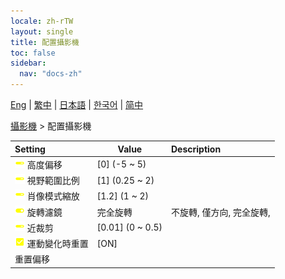 ```yaml
---
locale: zh-rTW
layout: single
title: 配置攝影機
toc: false
sidebar:
  nav: "docs-zh"
---
```

[Eng](/dancexr/menu/2025.4/scene/config_camera) | [繁中](/tw/dancexr/menu/2025.4/scene/config_camera) | [日本語](/jp/dancexr/menu/2025.4/scene/config_camera) | [한국어](/kr/dancexr/menu/2025.4/scene/config_camera) | [简中](/zh/dancexr/menu/2025.4/scene/config_camera)

[攝影機](../menu#攝影機) > 配置攝影機



| Setting | Value | Description |
| :--- | --- | :--- |
|<nobr>![slider icon](/images/icon/ic_slider.png) 高度偏移</nobr>| [0] (-5 ~ 5) | 
|<nobr>![slider icon](/images/icon/ic_slider.png) 視野範圍比例</nobr>| [1] (0.25 ~ 2) | 
|<nobr>![slider icon](/images/icon/ic_slider.png) 肖像模式縮放</nobr>| [1.2] (1 ~ 2) | 
|<nobr>![toggle_on icon](/images/icon/ic_toggle_on.png) 旋轉濾鏡</nobr>| 完全旋轉 | 不旋轉, 僅方向, 完全旋轉, 
|<nobr>![slider icon](/images/icon/ic_slider.png) 近裁剪</nobr>| [0.01] (0 ~ 0.5) | 
|<nobr>![check_on icon](/images/icon/ic_check_on.png) 運動變化時重置</nobr>| [ON] | 
|<nobr> 重置偏移</nobr>|| 
